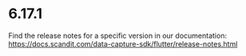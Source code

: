 
# 6.17.1

Find the release notes for a specific version in our documentation: https://docs.scandit.com/data-capture-sdk/flutter/release-notes.html
